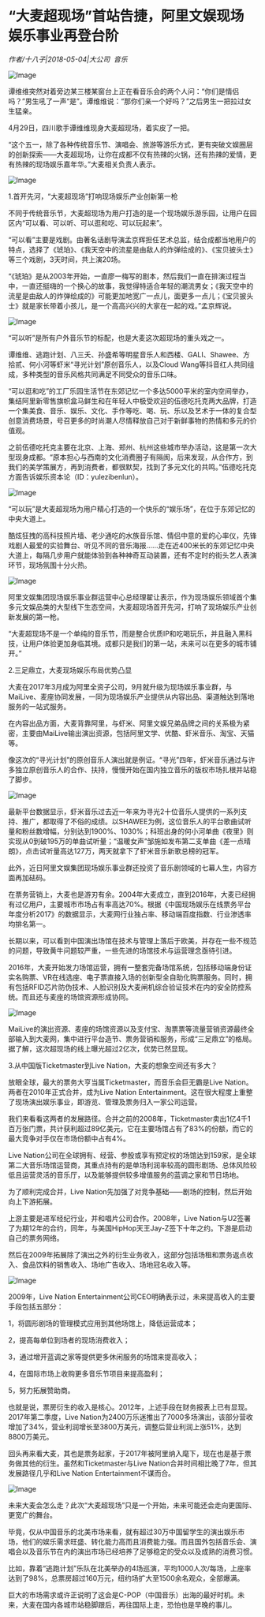 # “大麦超现场”首站告捷，阿里文娱现场娱乐事业再登台阶

*作者/十八子|2018-05-04|大公司 
                                                音乐*

![Image](http://static.ylzbl.com/uploads/ueditor/php/upload/image/20180505/1525477938819445.jpeg)

谭维维突然对着旁边某三楼某窗台上正在看音乐会的两个人问：“你们是情侣吗？”男生吼了一声“是”。谭维维说：“那你们亲一个好吗？”之后男生一把拉过女生猛亲。

4月29日，四川歌手谭维维现身大麦超现场，着实皮了一把。

“这个五一，除了各种传统音乐节、演唱会、旅游等游乐方式，更有突破文娱圈层的创新探索——大麦超现场，让你在成都不仅有热辣的火锅，还有热辣的爱情，更有热辣的现场娱乐嘉年华。”大麦相关负责人表示。

![Image](http://p1.pstatp.com/large/pgc-image/15254601930046e7f36ef8b)

1.首开先河，“大麦超现场”打响现场娱乐产业创新第一枪

不同于传统音乐节，大麦超现场为用户打造的是一个现场娱乐游乐园，让用户在园区内“可以看、可以听、可以逛和吃、可以玩起来”。

“可以看”主要是戏剧。由著名话剧导演孟京辉担任艺术总监，结合成都当地用户的特点，选择了《琥珀》、《我天空中的流星是由敌人的炸弹绘成的》、《宝贝披头士》等三个戏剧，3天时间，共上演20场。

“《琥珀》是从2003年开始，一直廖一梅写的剧本，然后我们一直在排演过程当中，一直还挺嗨的一个换心的故事，我觉得特适合年轻的潮流男女；《我天空中的流星是由敌人的炸弹绘成的》可能更加地宽广一点儿，面更多一点儿；《宝贝披头士》就是家长带着小孩儿，是一个高高兴兴的大家在一起的戏。”孟京辉说。

![Image](http://p3.pstatp.com/large/pgc-image/152546019326100807f96f0)

“可以听”是所有户外音乐节的标配，也是大麦这次超现场的重头戏之一。

谭维维、逃跑计划、八三夭、孙盛希等明星音乐人和西楼、GALI、Shawee、方拾贰、何小河等虾米“寻光计划”原创音乐人，以及Cloud Wang等抖音红人共同组成，多种类型的音乐风格共同满足不同受众的音乐口味。

“可以逛和吃”的工厂乐园生活节在东郊记忆一个多达5000平米的室内空间举办，集结阿里新零售旗帜盒马鲜生和在年轻人中极受欢迎的伍德吃托克两大品牌，打造一个集美食、音乐、娱乐、文化、手作等吃、喝、玩、乐以及艺术于一体的复合型创意消费场景，号召更多的时尚潮人尽情释放自己对于新鲜事物的热情和多元的价值观。

之前伍德吃托克主要在北京、上海、郑州、杭州这些城市举办活动，这是第一次大型现身成都。“原本担心与西南的文化消费圈子有隔阂，后来发现，从合作方，到我们的美学策展方，再到消费者，都很默契，找到了多元文化的共鸣。”伍德吃托克方面告诉娱乐资本论（ID：yulezibenlun）。

![Image](http://p3.pstatp.com/large/pgc-image/15254601930599797689262)

“可以玩”是大麦超现场为用户精心打造的一个快乐的“娱乐场”，在位于东郊记忆的中央大道上。

酷炫狂拽的高科技照片墙、老少通吃的水族音乐馆、情侣中意的爱的心率仪，先锋戏剧人最爱的实验舞台、听见不同的音乐海报……走在近400米长的东郊记忆中央大道上，每隔几步用户就能体验到各种神奇互动装置，还有不定时的街头艺人表演环节，现场氛围十分火热。

![Image](http://p1.pstatp.com/large/pgc-image/1525460193099b7ef55f8c1)

阿里文娱集团现场娱乐事业群运营中心总经理翟让表示，作为现场娱乐领域首个集多元文娱品类的大型线下生态空间，大麦超现场首开先河，打响了现场娱乐产业创新发展的第一枪。

“大麦超现场不是一个单纯的音乐节，而是整合优质IP和吃喝玩乐，并且融入黑科技，让用户体验更加身临其境。成都只是我们的第一站，未来可以在更多的城市铺开。”

2.三足鼎立，大麦现场娱乐布局优势凸显

大麦在2017年3月成为阿里全资子公司，9月就升级为现场娱乐事业群，与MaiLive、麦座协同发展，一同为现场娱乐产业提供从内容出品、渠道触达到落地服务的一站式服务。

在内容出品方面，大麦背靠阿里，与虾米、阿里文娱兄弟品牌之间的关系极为紧密，主要由MaiLive输出演出资源，包括阿里文学、优酷、虾米音乐、淘宝、天猫等。

像这次的“寻光计划”的原创音乐人演出就是例证。“寻光”四年，虾米音乐通过与许多独立原创音乐人的合作、扶持，慢慢开始在国内独立音乐的版权市场扎根并站稳了脚步。

![Image](http://p3.pstatp.com/large/pgc-image/15254601947082530322543)

最新平台数据显示，虾米音乐过去近一年来为寻光2十位音乐人提供的一系列支持、推广，都取得了不俗的成绩。以SHAWEE为例，这位音乐人的平台歌曲试听量和粉丝数增幅，分别达到1900%、1030%；科班出身的何小河单曲《夜里》则实现从0到破195万的单曲试听量；“温暖女声”邹施如发布第二支单曲《差一点晴朗》，点击试听量高达127万，两天就拿下了虾米音乐新歌总榜的冠军。

此外，近日阿里文娱集团现场娱乐事业群还投资了音乐剧领域的七幕人生，内容方面再加砝码。

在票务营销上，大麦也是游刃有余。2004年大麦成立，直到2016年，大麦已经拥有过亿用户，主要城市市场占有率高达70%。根据《中国现场娱乐在线票务平台年度分析2017》的数据显示，大麦网行业独占率、移动端百度指数、行业渗透率均排名第一。

长期以来，可以看到中国演出场馆在技术与管理上落后于欧美，并存在一些不规范的问题，导致黄牛问题较严重，一些先进的场馆技术与运营理念亟待引进。

2016年，大麦开始发力场馆运营，拥有一整套完备场馆系统，包括移动端身份证实名购票、VR在线选座、电子票直接入场的创新型全自助化购票服务。同时，拥有包括RFID芯片防伪技术、人脸识别及大麦闸机综合验证技术在内的安全防控系统。而且还与麦座的场馆资源形成协同。

![Image](http://p1.pstatp.com/large/pgc-image/15254601947067c62baaaf6)

MaiLive的演出资源、麦座的场馆资源以及支付宝、淘票票等流量营销资源最终全部输入到大麦网，集中进行平台造节、票务营销和服务，形成“三足鼎立”的格局。据了解，这次超现场的线上曝光超过2亿次，优势已然显现。

3.从中国版Ticketmaster到Live Nation，大麦的想象空间还有多大？

放眼全球，最大的票务大亨当属Ticketmaster，而音乐会巨无霸是Live Nation。两者在2010年正式合并，成为Live Nation Entertainment。这在很大程度上重整了现场演出娱乐事业，即游览、管理及票务归入一家公司运营。

我们来看看这两者的发展路径。合并之前的2008年，Ticketmaster卖出1亿4千1百万张门票，共计获利超过89亿美元，它在主要场馆占有了83%的份额，而它的最大竞争对手仅在市场份额中占有4%。

Live Nation公司在全球拥有、经营、参股或享有预定权的场馆达到159家，是全球第二大音乐场馆运营商，其重点持有的是单场利润率较高的圆形剧场、总体风险较低且运营灵活的音乐厅，以及能够提供较多增值服务的蓝调之家和节日场地。

为了顺利完成合并，Live Nation先加强了对竞争基础——剧场的控制，然后开始向上下游拓展。

上游主要是进军经纪行业，并和唱片公司合作。2008年，Live Nation与U2签署了为期12年的合约，同年，与美国HipHop天王Jay-Z签下十年之约。下游是启动自己的票务网络。

然后在2009年拓展除了演出之外的衍生业务收入，这部分包括场租和票务返点收入、食品饮料的销售收入、场地广告收入、场地冠名收入等。

![Image](http://p9.pstatp.com/large/pgc-image/1525460194817bdce725bfc)

2009年，Live Nation Entertainment公司CEO明确表示过，未来提高收入的主要手段包括五部分：

1，将圆形剧场的管理模式应用到其他场馆上，降低运营成本；

2，提高每单位到场者的现场消费收入；

3，通过增开蓝调之家等提供更多休闲服务的场馆来提高收入；

4，在国际市场上收购更多音乐节项目来提高盈利；

5，努力拓展赞助商。

也就是说，票房衍生的收入是核心。2012年，上述手段在财务报表上已有显现。2017年第二季度，Live Nation为2400万乐迷推出了7000多场演出，该部分营收增加了34%，营业利润增长至3800万美元，调整后营业利润上涨51%，达到8800万美元。

回头再来看大麦，其也是票务起家，于2017年被阿里纳入麾下，现在也是基于票务做其他的衍生。虽然和Ticketmaster与Live Nation合并时间相比晚了7年，但其发展路径几乎和Live Nation Entertainment不谋而合。

![Image](http://p9.pstatp.com/large/pgc-image/1525460194807980dd539c8)

未来大麦会怎么走？此次“大麦超现场”只是一个开始，未来可能还会走向更国际、更宽广的舞台。

毕竟，仅从中国音乐的北美市场来看，就有超过30万中国留学生的演出娱乐市场，他们的娱乐需求旺盛、转化能力高而且消费能力强。而且国外包括音乐会、演唱会以及音乐节在内的演出市场已经培养了足够稳定的受众以及成熟的消费习惯。

比如，靠着“逃跑计划”乐队在北美举办的4场巡演，平均1000人次/每场，上座率达到了98%，总票房超过160万元，纽约场扩大至1500余名观众，全部爆满。

巨大的市场需求或许正说明了这会是C-POP（中国音乐）出海的最好时机。未来，大麦在国内各城市站稳脚跟后，再往国际上走，恐怕也是早晚的事儿。

